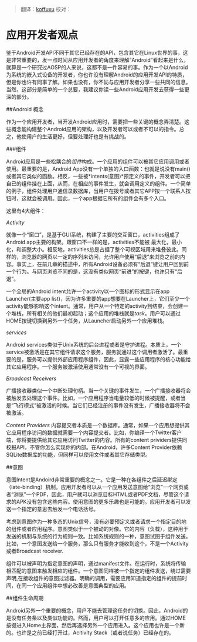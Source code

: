 > 翻译：[koffuxu](https://github.com/koffuxu)
> 校对：

# 应用开发者观点

鉴于Android开发API不同于其它已经存在的API，包含其它在Linux世界的事，这是非常重要的，发一点时间从应用开发者的角度来理解“Android”看起来是什么，就算是一个研究过AOSP的人来说，这都不是一件容易的事。作为一个以Android为系统的嵌入式设备的开发者，你也许没有理解Android的应用开发API的特质，但是你也许有同事了解。如果也没有，你不妨与应用开发者分享一些共同的信息。当然，这部分是简单的一个总要，我建议你读一些Android应用开发去获得一些更深的部分。

##Android 概念

作为一个应用开发者，当开发Android应用时，需要把一些关键的概念弄清楚。这些概念能构建整个Android应用的架构，以及开发者可以或者不可以的指令。总之，他使用户的生活更好，但要处理好也是有挑战的。

###组件

Android应用是一些松耦合的*组件*构成。一个应用的组件可以被其它应用调用或者使用。最重要的是，Android App没有一个单独的入口函数：也就是说没有main()或者其它类似的函数。相反，一些被*intents(意图)*预定义的事件，开发者可以把自已的组件挂在上面，从而，在相应的事件发生，就会调用定义的组件。一个简单的例子，组件处理用户通信录数据库，当用户在拨号或者其它APP按一个联系人按钮时，这就会被调用。因此，一个app根据它所有的组件会有多个入口。

这里有4大组件：

*Activity*

就像一个“窗口”，是基于GUI系统，构建了主要的交互窗口，activities组成了Android app主要的构架。跟窗口不一样的是，activities不能被 最大化，最小化，和调整大小。相反地，activities总是占据了整个可视区域用来堆叠彼此。同样的，浏览器的网页以一定的序列来访问，允许用户使用“后退”来浏览之前的内容。事实上，在前几章的描述中，所有Android设备必须有“后退”键让用户回到前一个行为。与网页浏览不同的是，这没有类似网页“前进”的按键，也许只有“后退”。

一个全局的Android intent允许一个activity以一个图标的形式显示在app Launcher(主要app list)，因为许多重要的app想要在Launcher上，它们至少一个activity能够影响这个intent。通常，用户从一个特定的activity到结束，会创建一个堆栈，所有相关的他们最初起动；这个应用的堆栈就是*task*。用户可以通过HOME按键切换到另外一个任务，从Launcher启动另外一个应用堆栈。

*services*

Android services类似于Unix系统的后台进程或者是守护进程。本质上，一个service被激活是在其它组件请求这个服务，服务就通过这个调用者激活了。最重要的是，服务可以提供外部应用程序组件，因此，显露一些应用程序的核心功能给其它应用程序。一个服务被激活使用通常没有一个可视的界面。

*Broadcast Receivers*

广播接收器类似一个中断处理句柄。当一个关键的事件发生，一个广播接收器将会被触发去处理这个事件。比如，一个应用程序当电量较低的时候被提醒，或者当是“飞行模式”被激活的时候。当它们已经注册的事件没有发生，广播接收器将不会被激活。

*Content Providers*
内容提交者本质是一个数据库。通常，如果一个应用想提供其它应用程序访问的数据就需要一个内容提交者。比如，你编译一个Twitter客户端，你将要提供给其它应用访问Twitter的内容。所有的content prividers提供同校报API，不管你怎么实现你的内部。在Android，许多Content Provider依赖SQLite数据库的功能，但同样可以使用文件或者其它存储类型。

##意图

意图Intent是Andoird非常重要的概念之一。它是一种在各组件之后延迟绑定（late-binding）机制。应用开发者可以从一个应用发送意图给“浏览”一个网页或者“浏览”一个PDF，因此，用户就可以浏览目标HTML或者PDF文档，尽管这个请求的APK没有包含这些内容。使用意图的更多乐趣也是可能的。应用开发者可以发送一个指定的意思去触发一个电话括号。

考虑到意图作为一种多态的Unix信号，没有必要预定义或者请求一个指定目的地的组件或者应用程序。意图类似于一个被动的对像。它的内容（负载），这种用于发送的机制与系统的行为规则一致。比如系统规则的一种，意图试图于组件发送。比如，一个意图发送给一个服务，那么只有服务才能收到这个，不是一个Activity或者Broadcast receiver.


组件可以被声明为指定意图的声明，通过manifest文件。在运行时，系统将传输相匹配的意图来触发相应的组件。一个意图同样被一个指定的组件发送，绕过需要声明,在接收组件的意图过滤器。明确的调用，需要应用知道指定的组件的提前时间，在同一个应用组件中想必改善是意图典型的应用。

##组件生命周期

Android另外一个重要的概念，用户不能去管理这任务的切换。因此，Android的是没有任务条以及类似功能的。然而，用户可以打开任意多的应用。通过HOME按键进入Home主界面，然后再选择另外一个应用进入。这个应用也许是一个新的。也许是之前已经打开过，Acitivity Stack（或者说任务）已经存在的。




